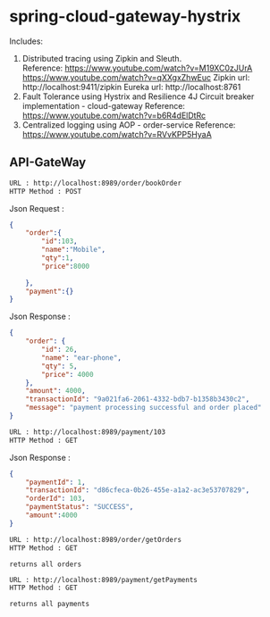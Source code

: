 # spring-cloud-gateway-hystrix

Includes:
	
1. Distributed tracing using Zipkin and Sleuth.  
Reference: https://www.youtube.com/watch?v=M19XC0zJUrA
https://www.youtube.com/watch?v=qXXgxZhwEuc
Zipkin url: http://localhost:9411/zipkin
Eureka url: http://localhost:8761
2. Fault Tolerance using Hystrix and Resilience 4J 
Circuit breaker implementation - cloud-gateway
Reference: https://www.youtube.com/watch?v=b6R4dElDtRc
3. Centralized logging using AOP - order-service 
Reference: https://www.youtube.com/watch?v=RVvKPP5HyaA

API-GateWay
-----------
```bash
URL : http://localhost:8989/order/bookOrder
HTTP Method : POST
```
Json Request :
```json
{
	"order":{
		"id":103,
		"name":"Mobile",
		"qty":1,
		"price":8000
		
	},
	"payment":{}
}
```
Json Response :
```json
{
    "order": {
        "id": 26,
        "name": "ear-phone",
        "qty": 5,
        "price": 4000
    },
    "amount": 4000,
    "transactionId": "9a021fa6-2061-4332-bdb7-b1358b3430c2",
    "message": "payment processing successful and order placed"
}

```
```bash
URL : http://localhost:8989/payment/103
HTTP Method : GET
```
Json Response :
```json
{
    "paymentId": 1,
    "transactionId": "d86cfeca-0b26-455e-a1a2-ac3e53707829",
    "orderId": 103,
    "paymentStatus": "SUCCESS",
    "amount":4000
}
```

```bash
URL : http://localhost:8989/order/getOrders
HTTP Method : GET
```
````
returns all orders
````
```bash
URL : http://localhost:8989/payment/getPayments
HTTP Method : GET
```
````
returns all payments
````